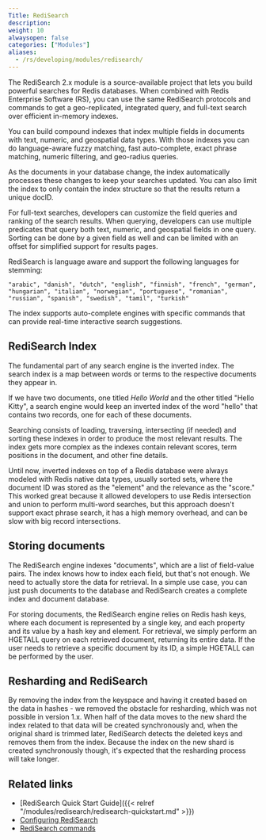 ```yaml
---
Title: RediSearch
description:
weight: 10
alwaysopen: false
categories: ["Modules"]
aliases:
  - /rs/developing/modules/redisearch/
---
```

The RediSearch 2.x module is a source-available project that lets you build powerful searches for Redis databases.
When combined with Redis Enterprise Software (RS), you can use the same RediSearch protocols and commands
to get a geo-replicated, integrated query, and full-text search over efficient in-memory indexes.

You can build compound indexes that index multiple fields in documents with text, numeric, and geospatial data types.
With those indexes you can do language-aware fuzzy matching, fast auto-complete, exact phrase matching, numeric filtering, and geo-radius queries.

As the documents in your database change, the index automatically processes these changes to keep your searches updated.
You can also limit the index to only contain the index structure so that the results return a unique docID.

For full-text searches, developers can customize the field queries and ranking of the search results.
When querying, developers can use multiple predicates that query both text, numeric, and geospatial fields in one query.
Sorting can be done by a given field as well and can be limited with an offset for simplified support for results pages.

RediSearch is language aware and support the following languages for stemming:

    "arabic", "danish", "dutch", "english", "finnish", "french", "german", "hungarian", "italian", "norwegian", "portuguese", "romanian", "russian", "spanish", "swedish", "tamil", "turkish"

The index supports auto-complete engines with specific commands that can provide real-time interactive search suggestions.

## RediSearch Index

The fundamental part of any search engine is the inverted index.
The search index is a map between words or terms to the respective documents they appear in.

If we have two documents, one titled _Hello World_ and the other titled "Hello Kitty",
a search engine would keep an inverted index of the word "hello" that contains two records, one for each of these documents.

Searching consists of loading, traversing, intersecting (if needed) and sorting these indexes in order to produce the most relevant results.
The index gets more complex as the indexes contain relevant scores, term positions in the document, and other fine details.

Until now, inverted indexes on top of a Redis database were always modeled with Redis native data types, usually sorted sets,
where the document ID was stored as the "element" and the relevance as the "score."
This worked great because it allowed developers to use Redis intersection and union to perform multi-word searches,
but this approach doesn't support exact phrase search, it has a high memory overhead, and can be slow with big record intersections.

## Storing documents

The RediSearch engine indexes "documents", which are a list of field-value pairs.
The index knows how to index each field, but that's not enough.
We need to actually store the data for retrieval.
In a simple use case, you can just push documents to the database and RediSearch creates a complete index and document database.

For storing documents, the RediSearch engine relies on Redis hash keys,
where each document is represented by a single key, and each property and its value by a hash key and element.
For retrieval, we simply perform an HGETALL query on each retrieved document, returning its entire data.
If the user needs to retrieve a specific document by its ID, a simple HGETALL can be performed by the user.

## Resharding and RediSearch

By removing the index from the keyspace and having it created based on the data in hashes - we removed the obstacle for resharding, which was not possible in version 1.x.
When half of the data moves to the new shard the index related to that data will be created synchronously and, when the original shard is trimmed later, RediSearch detects the deleted keys and removes them from the index.
Because the index on the new shard is created synchronously though, it's expected that the resharding process will take longer.

## Related links

- [RediSearch Quick Start Guide]({{< relref "/modules/redisearch/redisearch-quickstart.md" >}})
- [Configuring RediSearch](https://oss.redislabs.com/redisearch/Configuring/)
- [RediSearch commands](http://redisearch.io/)

